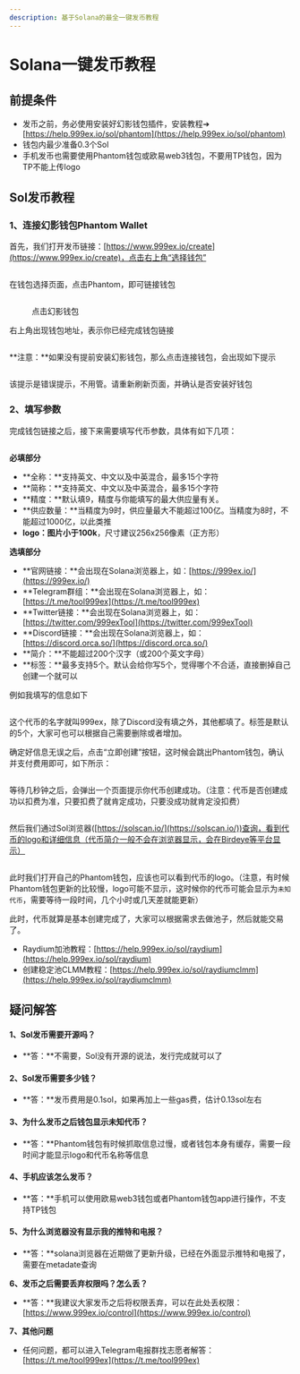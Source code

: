 ```yaml
---
description: 基于Solana的最全一键发币教程
---
```


# Solana一键发币教程

## 前提条件

* 发币之前，务必使用安装好幻影钱包插件，安装教程➔ [https://help.999ex.io/sol/phantom](https://help.999ex.io/sol/phantom)
* 钱包内最少准备0.3个Sol
* 手机发币也需要使用Phantom钱包或欧易web3钱包，不要用TP钱包，因为TP不能上传logo

## Sol发币教程

### 1、连接幻影钱包Phantom Wallet

首先，我们打开发币链接：[https://www.999ex.io/create](https://www.999ex.io/create)，点击右上角“选择钱包”

<figure><img src="../.gitbook/assets/选择钱包 (5).png" alt=""><figcaption></figcaption></figure>

在钱包选择页面，点击Phantom，即可链接钱包

<figure><img src="../.gitbook/assets/点击钱包.png" alt=""><figcaption><p>点击幻影钱包</p></figcaption></figure>

右上角出现钱包地址，表示你已经完成钱包链接

<figure><img src="../.gitbook/assets/出现钱包地址 (1).png" alt=""><figcaption></figcaption></figure>

**注意：**如果没有提前安装幻影钱包，那么点击连接钱包，会出现如下提示

<figure><img src="../.gitbook/assets/错误提示 (1).png" alt=""><figcaption></figcaption></figure>

该提示是错误提示，不用管。请重新刷新页面，并确认是否安装好钱包

### 2、填写参数

完成钱包链接之后，接下来需要填写代币参数，具体有如下几项：

<figure><img src="../.gitbook/assets/stardand-1.jpg" alt=""><figcaption></figcaption></figure>

**必填部分**

* **全称：**支持英文、中文以及中英混合，最多15个字符
* **简称：**支持英文、中文以及中英混合，最多15个字符
* **精度：**默认填9，精度与你能填写的最大供应量有关。
* **供应数量：**当精度为9时，供应量最大不能超过100亿。当精度为8时，不能超过1000亿，以此类推
* **logo：**图片小于**100k**，尺寸建议256x256像素（正方形）

**选填部分**

* **官网链接：**会出现在Solana浏览器上，如：[https://999ex.io/](https://999ex.io/)
* **Telegram群组：**会出现在Solana浏览器上，如：[https://t.me/tool999ex](https://t.me/tool999ex)
* **Twitter链接：**会出现在Solana浏览器上，如：[https://twitter.com/999exTool](https://twitter.com/999exTool)
* **Discord链接：**会出现在Solana浏览器上，如：[https://discord.orca.so/](https://discord.orca.so/)
* **简介：**不能超过200个汉字（或200个英文字母）
* **标签：**最多支持5个。默认会给你写5个，觉得哪个不合适，直接删掉自己创建一个就可以

例如我填写的信息如下

<figure><img src="../.gitbook/assets/stardand-2.jpg" alt=""><figcaption></figcaption></figure>

这个代币的名字就叫999ex，除了Discord没有填之外，其他都填了。标签是默认的5个，大家可也可以根据自己需要删除或者增加。

确定好信息无误之后，点击“立即创建”按钮，这时候会跳出Phantom钱包，确认并支付费用即可，如下所示：

<figure><img src="../.gitbook/assets/stardand-4.jpg" alt=""><figcaption></figcaption></figure>

等待几秒钟之后，会弹出一个页面提示你代币创建成功。（注意：代币是否创建成功以扣费为准，只要扣费了就肯定成功，只要没成功就肯定没扣费）

<figure><img src="../.gitbook/assets/photo_2024-04-10_20-32-33.jpg" alt=""><figcaption></figcaption></figure>

然后我们通过Sol浏览器([https://solscan.io/](https://solscan.io/))查询，看到代币的logo和详细信息（代币简介一般不会在浏览器显示，会在Birdeye等平台显示）

<figure><img src="../.gitbook/assets/stardand-3.jpg" alt=""><figcaption></figcaption></figure>

此时我们打开自己的Phantom钱包，应该也可以看到代币的logo。（注意，有时候Phantom钱包更新的比较慢，logo可能不显示，这时候你的代币可能会显示为`未知代币`，需要等待一段时间，几个小时或几天差就能更新）

此时，代币就算是基本创建完成了，大家可以根据需求去做池子，然后就能交易了。

* Raydium加池教程：[https://help.999ex.io/sol/raydium](https://help.999ex.io/sol/raydium)
* 创建稳定池CLMM教程：[https://help.999ex.io/sol/raydiumclmm](https://help.999ex.io/sol/raydiumclmm)

## 疑问解答

#### 1、Sol发币需要开源吗？

* **答：**不需要，Sol没有开源的说法，发行完成就可以了

#### 2、Sol发币需要多少钱？

* **答：**发币费用是0.1sol，如果再加上一些gas费，估计0.13sol左右

#### 3、为什么发币之后钱包显示未知代币？

* **答：**Phantom钱包有时候抓取信息过慢，或者钱包本身有缓存，需要一段时间才能显示logo和代币名称等信息

#### 4、手机应该怎么发币？

* **答：**手机可以使用欧易web3钱包或者Phantom钱包app进行操作，不支持TP钱包

#### 5、为什么浏览器没有显示我的推特和电报？

* **答：**solana浏览器在近期做了更新升级，已经在外面显示推特和电报了，需要在metadate查询

**6、发币之后需要丢弃权限吗？怎么丢？**

* **答：**我建议大家发币之后将权限丢弃，可以在此处丢权限：[https://www.999ex.io/control](https://www.999ex.io/control)

**7、其他问题**

* 任何问题，都可以进入Telegram电报群找志愿者解答： [https://t.me/tool999ex](https://t.me/tool999ex)

